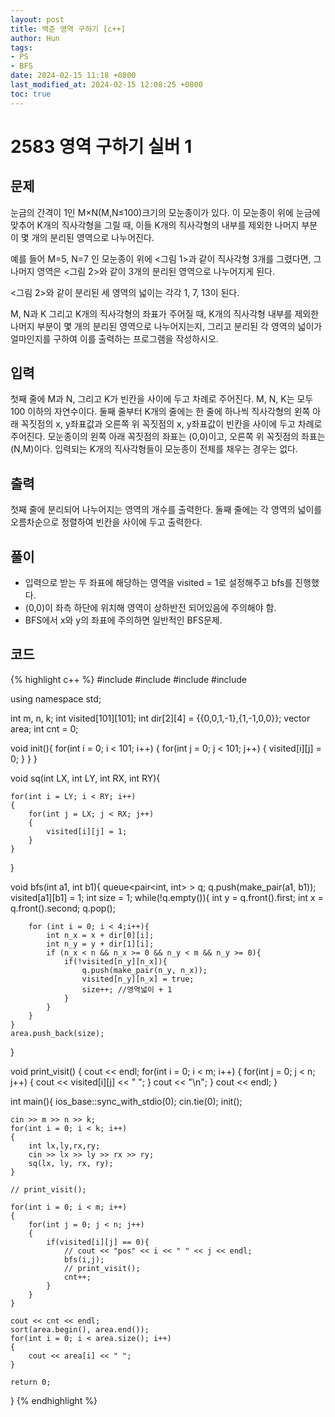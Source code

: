 ```yaml
---
layout: post
title: 백준 영역 구하기 [c++]
author: Hun
tags:
- PS
- BFS
date: 2024-02-15 11:18 +0800
last_modified_at: 2024-02-15 12:08:25 +0800
toc: true
---
```


# 2583 영역 구하기 실버 1

## 문제
눈금의 간격이 1인 M×N(M,N≤100)크기의 모눈종이가 있다. 이 모눈종이 위에 눈금에 맞추어 K개의 직사각형을 그릴 때, 이들 K개의 직사각형의 내부를 제외한 나머지 부분이 몇 개의 분리된 영역으로 나누어진다.

예를 들어 M=5, N=7 인 모눈종이 위에 <그림 1>과 같이 직사각형 3개를 그렸다면, 그 나머지 영역은 <그림 2>와 같이 3개의 분리된 영역으로 나누어지게 된다.

<그림 2>와 같이 분리된 세 영역의 넓이는 각각 1, 7, 13이 된다.

M, N과 K 그리고 K개의 직사각형의 좌표가 주어질 때, K개의 직사각형 내부를 제외한 나머지 부분이 몇 개의 분리된 영역으로 나누어지는지, 그리고 분리된 각 영역의 넓이가 얼마인지를 구하여 이를 출력하는 프로그램을 작성하시오.

## 입력
첫째 줄에 M과 N, 그리고 K가 빈칸을 사이에 두고 차례로 주어진다. M, N, K는 모두 100 이하의 자연수이다. 둘째 줄부터 K개의 줄에는 한 줄에 하나씩 직사각형의 왼쪽 아래 꼭짓점의 x, y좌표값과 오른쪽 위 꼭짓점의 x, y좌표값이 빈칸을 사이에 두고 차례로 주어진다. 모눈종이의 왼쪽 아래 꼭짓점의 좌표는 (0,0)이고, 오른쪽 위 꼭짓점의 좌표는(N,M)이다. 입력되는 K개의 직사각형들이 모눈종이 전체를 채우는 경우는 없다.

## 출력
첫째 줄에 분리되어 나누어지는 영역의 개수를 출력한다. 둘째 줄에는 각 영역의 넓이를 오름차순으로 정렬하여 빈칸을 사이에 두고 출력한다.

## 풀이
- 입력으로 받는 두 좌표에 해당하는 영역을 visited = 1로 설정해주고 bfs를 진행했다.
- (0,0)이 좌측 하단에 위치해 영역이 상하반전 되어있음에 주의해야 함.
- BFS에서 x와 y의 좌표에 주의하면 일반적인 BFS문제.

## 코드
{% highlight c++ %}
#include <iostream>
#include <queue>
#include <vector>
#include <algorithm>

using namespace std;

int m, n, k;
int visited[101][101];
int dir[2][4] = {{0,0,1,-1},{1,-1,0,0}};
vector<int> area;
int cnt = 0;

void init(){
    for(int i = 0; i < 101; i++)
    {
        for(int j = 0; j < 101; j++)
        {
            visited[i][j] = 0;
        }
    }
}

void sq(int LX, int LY, int RX, int RY){

    for(int i = LY; i < RY; i++)
    {
        for(int j = LX; j < RX; j++)
        {
            visited[i][j] = 1;
        }
    }
}

void bfs(int a1, int b1){
    queue<pair<int, int> > q;
    q.push(make_pair(a1, b1));
    visited[a1][b1] = 1;
    int size = 1;
    while(!q.empty()){
        int y = q.front().first;
        int x = q.front().second;
        q.pop();
 
        for (int i = 0; i < 4;i++){
            int n_x = x + dir[0][i];
            int n_y = y + dir[1][i];
            if (n_x < n && n_x >= 0 && n_y < m && n_y >= 0){
                if(!visited[n_y][n_x]){
                    q.push(make_pair(n_y, n_x));
                    visited[n_y][n_x] = true;
                    size++; //영역넓이 + 1
                }
            } 
        }
    }
    area.push_back(size);
}

void print_visit()
{
    cout << endl;
    for(int i = 0; i < m; i++)
    {
        for(int j = 0; j < n; j++)
        {
            cout << visited[i][j] << " ";
        }
        cout << "\n";
    }
    cout << endl;
}

int main(){
    ios_base::sync_with_stdio(0);
    cin.tie(0);
    init();

    cin >> m >> n >> k;
    for(int i = 0; i < k; i++)
    {
        int lx,ly,rx,ry;
        cin >> lx >> ly >> rx >> ry;
        sq(lx, ly, rx, ry);
    }

    // print_visit();

    for(int i = 0; i < m; i++)
    {
        for(int j = 0; j < n; j++)
        {
            if(visited[i][j] == 0){
                // cout << "pos" << i << " " << j << endl;
                bfs(i,j);
                // print_visit();
                cnt++;
            }
        }
    }

    cout << cnt << endl;
    sort(area.begin(), area.end());
    for(int i = 0; i < area.size(); i++)
    {
        cout << area[i] << " ";
    }

    return 0;
}
{% endhighlight %}